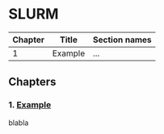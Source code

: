 # SLURM

| Chapter | Title | Section names |
| --- | --- | --- |
| 1 | Example |  ... |

## Chapters

### 1. [Example](1.example.md)
blabla